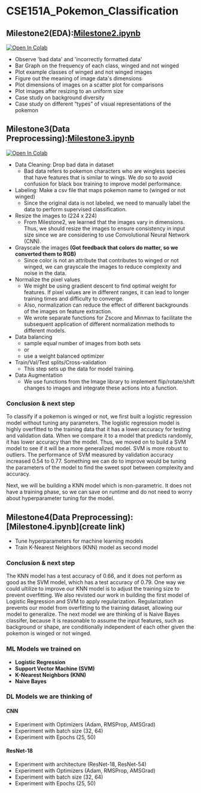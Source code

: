 # CSE151A_Pokemon_Classification


## Milestone2(EDA):[Milestone2.ipynb](https://github.com/cecilia-lin/CSE151A_Pokemon_Classification/blob/main/Milestone2.ipynb)
<a target="_blank" href="https://colab.research.google.com/github/cecilia-lin/CSE151A_Pokemon_Classification">
  <img src="https://colab.research.google.com/assets/colab-badge.svg" alt="Open In Colab"/>
</a>

- Observe 'bad data' and 'incorrectly formatted data'
- Bar Graph on the frequency of each class, winged and not winged
- Plot example classes of winged and not winged images
- Figure out the meaning of image data's dimensions
- Plot dimensions of images on a scatter plot for comparisons
- Plot images after resizing to an uniform size
- Case study on background diversity 
- Case study on different “types” of visual representations of the pokemon

## Milestone3(Data Preprocessing):[Milestone3.ipynb](https://github.com/cecilia-lin/CSE151A_Pokemon_Classification/blob/main/Milestone3.ipynb)
<a target="_blank" href="https://colab.research.google.com/github/cecilia-lin/CSE151A_Pokemon_Classification">
  <img src="https://colab.research.google.com/assets/colab-badge.svg" alt="Open In Colab"/>
</a>

- Data Cleaning: Drop bad data in dataset
  - Bad data refers to pokemon characters who are wingless species that have features that is similar to wings. We do so to avoid confusion for black box training to improve model performance.
- Labeling: Make a csv file that maps pokemon name to (winged or not winged)
  - Since the original data is not labeled, we need to manually label the data to perform supervised classification.
- Resize the images to (224 x 224)
  - From Milestone2, we learned that the images vary in dimensions. Thus, we should resize the images to ensure consistency in input size since we are considering to use Convolutional Neural Network (CNN).
- Grayscale the images **(Got feedback that colors do matter, so we converted them to RGB)**
  - Since color is not an attribute that contributes to winged or not winged, we can grayscale the images to reduce complexity and noise in the data.
- Normalize the pixel values
  - We might be using gradient descent to find optimal weight for features. If pixel values are in different ranges, it can lead to longer training times and difficulty to converge.
  - Also, normalization can reduce the effect of different backgrounds of the images on feature extraction.
  - We wrote separate functions for Zscore and Minmax to facilitate the subsequent application of different normalization methods to different models.
- Data balancing
  - sample equal number of images from both sets
  - or
  - use a weight balanced optimizer
- Train/Val/Test splits/Cross-validation
  - This step sets up the data for model training.
- Data Augmentation 
  - We use functions from the Image library to implement flip/rotate/shift changes to images and integrate these actions into a function.

### Conclusion & next step

To classify if a pokemon is winged or not, we first built a logistic regression model without tuning any parameters. The logistic regression model is highly overfitted to the training data that it has a lower accuracy for testing and validation data. When we compare it to a model that predicts randomly, it has lower accuracy than the model. Thus, we moved on to build a SVM model to see if it will be a more generalized model. SVM is more robust to outliers. The performance of SVM measured by validation accuracy increased 0.54 to 0.77. Something we can do to improve would be tuning the parameters of the model to find the sweet spot between complexity and accuracy. 

Next, we will be building a KNN model which is non-parametric. It does not have a training phase, so we can save on runtime and do not need to worry about hyperparameter tuning for the model. 

## Milestone4(Data Preprocessing):[Milestone4.ipynb](create link)
- Tune hyperparameters for machine learning models
- Train K-Nearest Neighbors (KNN) model as second model
  
### Conclusion & next step
The KNN model has a test accuracy of 0.66, and it does not perform as good as the SVM model, which has a test accuracy of 0.79. One way we could ultilize to improve our KNN model is to adjust the training size to prevent overfitting. We also revisted our work in building the first model of Logistic Regression and SVM to apply regularization. Regularization prevents our model from overfitting to the training dataset, allowing our model to generalize. The next model we are thinking of is Naive Bayes classifer, because it is reasonable to assume the input features, such as background or shape, are conditionally independent of each other given the pokemon is winged or not winged. 

### ML Models we trained on

- **Logistic Regression**
- **Support Vector Machine (SVM)**
- **K-Nearest Neighbors (KNN)**
- **Naive Bayes**

### DL Models we are thinking of

#### CNN

- Experiment with Optimizers (Adam, RMSProp, AMSGrad)
- Experiment with batch size (32, 64)
- Experiment with Epochs (25, 50)


#### ResNet-18

- Experiment with architecture (ResNet-18, ResNet-54)
- Experiment with Optimizers (Adam, RMSProp, AMSGrad)
- Experiment with batch size (32, 64)
- Experiment with Epochs (25, 50)
